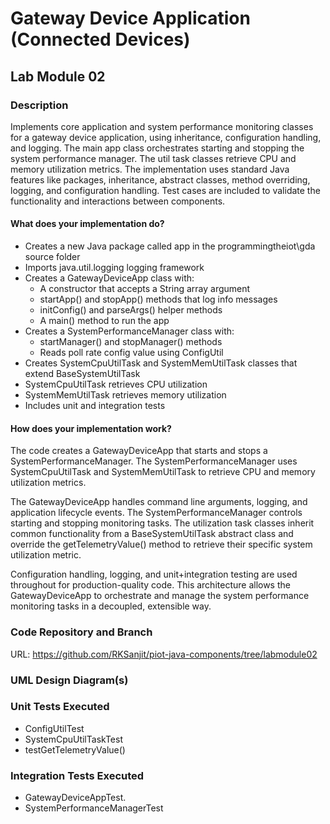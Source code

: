 # Gateway Device Application (Connected Devices)

## Lab Module 02



### Description
Implements core application and system performance monitoring classes for a gateway device application, using inheritance, configuration handling, and logging. The main app class orchestrates starting and stopping the system performance manager. The util task classes retrieve CPU and memory utilization metrics.
The implementation uses standard Java features like packages, inheritance, abstract classes, method overriding, logging, and configuration handling. Test cases are included to validate the functionality and interactions between components.


#### What does your implementation do? 

- Creates a new Java package called app in the programmingtheiot\gda source folder
- Imports java.util.logging logging framework
- Creates a GatewayDeviceApp class with:
	- A constructor that accepts a String array argument
	- startApp() and stopApp() methods that log info messages
	- initConfig() and parseArgs() helper methods
	- A main() method to run the app
- Creates a SystemPerformanceManager class with:
	- startManager() and stopManager() methods
	- Reads poll rate config value using ConfigUtil
- Creates SystemCpuUtilTask and SystemMemUtilTask classes that extend BaseSystemUtilTask
- SystemCpuUtilTask retrieves CPU utilization
- SystemMemUtilTask retrieves memory utilization
- Includes unit and integration tests

#### How does your implementation work?

The code creates a GatewayDeviceApp that starts and stops a SystemPerformanceManager. The SystemPerformanceManager uses SystemCpuUtilTask and SystemMemUtilTask to retrieve CPU and memory utilization metrics.

The GatewayDeviceApp handles command line arguments, logging, and application lifecycle events. The SystemPerformanceManager controls starting and stopping monitoring tasks. The utilization task classes inherit common functionality from a BaseSystemUtilTask abstract class and override the getTelemetryValue() method to retrieve their specific system utilization metric.

Configuration handling, logging, and unit+integration testing are used throughout for production-quality code. This architecture allows the GatewayDeviceApp to orchestrate and manage the system performance monitoring tasks in a decoupled, extensible way.

### Code Repository and Branch

URL: https://github.com/RKSanjit/piot-java-components/tree/labmodule02

### UML Design Diagram(s)




### Unit Tests Executed

- ConfigUtilTest
- SystemCpuUtilTaskTest
- testGetTelemetryValue()

### Integration Tests Executed

- GatewayDeviceAppTest.
- SystemPerformanceManagerTest
